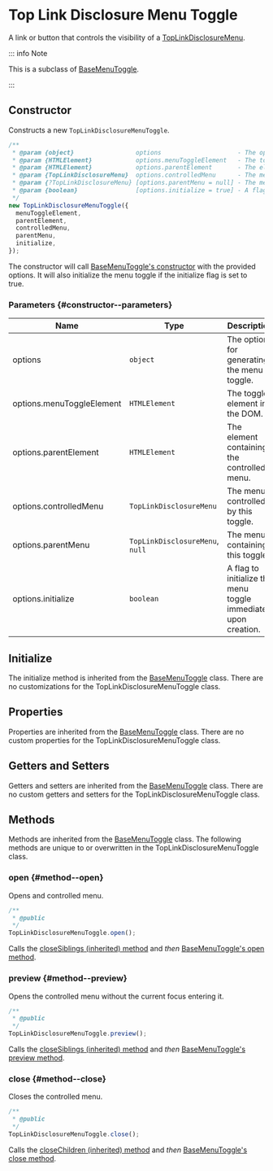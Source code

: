 # Top Link Disclosure Menu Toggle

A link or button that controls the visibility of a [TopLinkDisclosureMenu](./top-link-disclosure-menu).

::: info Note

This is a subclass of [BaseMenuToggle](./base-menu-toggle).

:::

## Constructor

Constructs a new `TopLinkDisclosureMenuToggle`.

```js
/**
 * @param {object}                 options                     - The options for generating the menu toggle.
 * @param {HTMLElement}            options.menuToggleElement   - The toggle element in the DOM.
 * @param {HTMLElement}            options.parentElement       - The element containing the controlled menu.
 * @param {TopLinkDisclosureMenu}  options.controlledMenu      - The menu controlled by this toggle.
 * @param {?TopLinkDisclosureMenu} [options.parentMenu = null] - The menu containing this toggle.
 * @param {boolean}                [options.initialize = true] - A flag to initialize the menu toggle immediately upon creation.
 */
new TopLinkDisclosureMenuToggle({
  menuToggleElement,
  parentElement,
  controlledMenu,
  parentMenu,
  initialize,
});
```

The constructor will call [BaseMenuToggle's constructor](./base-menu-toggle#constructor) with the provided options. It will also initialize the menu toggle if the initialize flag is set to true.

### Parameters {#constructor--parameters}

| Name | Type | Description | Default |
| --- | --- | --- | --- |
| options | `object` | The options for generating the menu toggle. | `undefined` |
| options.menuToggleElement | `HTMLElement` | The toggle element in the DOM. | `undefined` |
| options.parentElement | `HTMLElement` | The element containing the controlled menu. | `undefined` |
| options.controlledMenu | `TopLinkDisclosureMenu` | The menu controlled by this toggle. | `undefined` |
| options.parentMenu | `TopLinkDisclosureMenu`, `null` | The menu containing this toggle. | `null` |
| options.initialize | `boolean` | A flag to initialize the menu toggle immediately upon creation. | `true` |

## Initialize

The initialize method is inherited from the [BaseMenuToggle](./base-menu-toggle#initialize) class. There are no customizations for the TopLinkDisclosureMenuToggle class.

## Properties

Properties are inherited from the [BaseMenuToggle](./base-menu-toggle#properties) class. There are no custom properties for the TopLinkDisclosureMenuToggle class.

## Getters and Setters

Getters and setters are inherited from the [BaseMenuToggle](./base-menu-toggle#getters-and-setters) class. There are no custom getters and setters for the TopLinkDisclosureMenuToggle class.

## Methods

Methods are inherited from the [BaseMenuToggle](./base-menu-toggle#methods) class. The following methods are unique to or overwritten in the TopLinkDisclosureMenuToggle class.

### open {#method--open}

Opens and controlled menu.

```js
/**
 * @public
 */
TopLinkDisclosureMenuToggle.open();
```

Calls the [closeSiblings (inherited) method](./base-menu-toggle#method--closesiblings) and _then_ [BaseMenuToggle's open method](./base-menu-toggle#method--open).

### preview {#method--preview}

Opens the controlled menu without the current focus entering it.

```js
/**
 * @public
 */
TopLinkDisclosureMenuToggle.preview();
```

Calls the [closeSiblings (inherited) method](./base-menu-toggle#method--closesiblings) and _then_ [BaseMenuToggle's preview method](./base-menu-toggle#method--preview).

### close {#method--close}

Closes the controlled menu.

```js
/**
 * @public
 */
TopLinkDisclosureMenuToggle.close();
```

Calls the [closeChildren (inherited) method](./base-menu-toggle#method--closechildren) and _then_ [BaseMenuToggle's close method](./base-menu-toggle#method--close).
